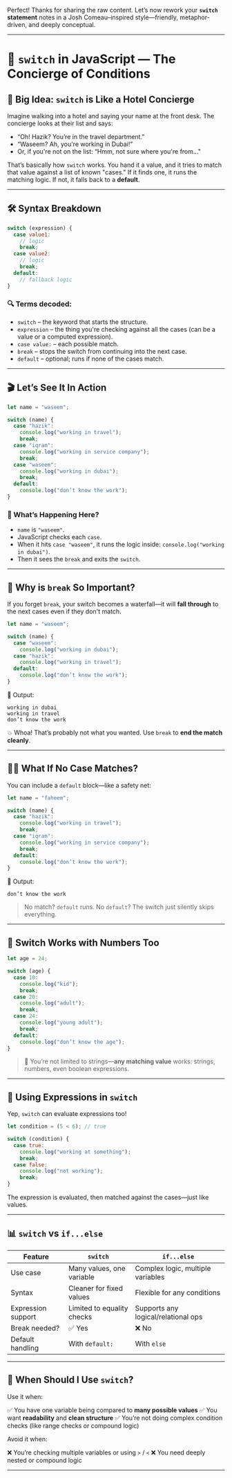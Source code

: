 Perfect! Thanks for sharing the raw content. Let’s now rework your **`switch` statement** notes in a Josh Comeau–inspired style—friendly, metaphor-driven, and deeply conceptual.

---

# 🔄 `switch` in JavaScript — The Concierge of Conditions

## 🧠 Big Idea: `switch` is Like a Hotel Concierge

Imagine walking into a hotel and saying your name at the front desk. The concierge looks at their list and says:

* “Oh! Hazik? You’re in the travel department.”
* “Waseem? Ah, you're working in Dubai!”
* Or, if you're not on the list: “Hmm, not sure where you're from…"

That’s basically how `switch` works. You hand it a value, and it tries to match that value against a list of known "cases." If it finds one, it runs the matching logic. If not, it falls back to a **default**.

---

## 🛠️ Syntax Breakdown

```js
switch (expression) {
  case value1:
    // logic
    break;
  case value2:
    // logic
    break;
  default:
    // fallback logic
}
```

### 🔍 Terms decoded:

* `switch` – the keyword that starts the structure.
* `expression` – the thing you're checking against all the cases (can be a value or a computed expression).
* `case value:` – each possible match.
* `break` – stops the switch from continuing into the next case.
* `default` – optional; runs if none of the cases match.

---

## 🎬 Let’s See It In Action

```js
let name = "waseem";

switch (name) {
  case "hazik":
    console.log("working in travel");
    break;
  case "iqram":
    console.log("working in service company");
    break;
  case "waseem":
    console.log("working in dubai");
    break;
  default:
    console.log("don’t know the work");
}
```

### 🧠 What’s Happening Here?

* `name` is `"waseem"`.
* JavaScript checks each `case`.
* When it hits `case "waseem"`, it runs the logic inside: `console.log("working in dubai")`.
* Then it sees the `break` and exits the `switch`.

---

## 🛑 Why is `break` So Important?

If you forget `break`, your switch becomes a waterfall—it will **fall through** to the next cases even if they don't match.

```js
let name = "waseem";

switch (name) {
  case "waseem":
    console.log("working in dubai");
  case "hazik":
    console.log("working in travel");
  default:
    console.log("don’t know the work");
}
```

🧠 Output:

```
working in dubai
working in travel
don’t know the work
```

💥 Whoa! That’s probably not what you wanted. Use `break` to **end the match cleanly**.

---

## 🤷‍♂️ What If No Case Matches?

You can include a `default` block—like a safety net:

```js
let name = "faheem";

switch (name) {
  case "hazik":
    console.log("working in travel");
    break;
  case "iqram":
    console.log("working in service company");
    break;
  default:
    console.log("don’t know the work");
}
```

🧠 Output:

```
don’t know the work
```

> No match? `default` runs.
> No `default`? The switch just silently skips everything.

---

## 🔢 Switch Works with Numbers Too

```js
let age = 24;

switch (age) {
  case 10:
    console.log("kid");
    break;
  case 20:
    console.log("adult");
    break;
  case 24:
    console.log("young adult");
    break;
  default:
    console.log("don’t know the age");
}
```

> 🎯 You’re not limited to strings—**any matching value** works: strings, numbers, even boolean expressions.

---

## 🧮 Using Expressions in `switch`

Yep, `switch` can evaluate expressions too!

```js
let condition = (5 < 6); // true

switch (condition) {
  case true:
    console.log("working at something");
    break;
  case false:
    console.log("not working");
    break;
}
```

The expression is evaluated, then matched against the cases—just like values.

---

## 📊 `switch` vs `if...else`

| Feature            | `switch`                   | `if...else`                         |
| ------------------ | -------------------------- | ----------------------------------- |
| Use case           | Many values, one variable  | Complex logic, multiple variables   |
| Syntax             | Cleaner for fixed values   | Flexible for any conditions         |
| Expression support | Limited to equality checks | Supports any logical/relational ops |
| Break needed?      | ✅ Yes                      | ❌ No                                |
| Default handling   | With `default:`            | With `else`                         |

---

## 🧠 When Should I Use `switch`?

Use it when:

✅ You have one variable being compared to **many possible values**
✅ You want **readability** and **clean structure**
✅ You’re not doing complex condition checks (like range checks or compound logic)

Avoid it when:

❌ You’re checking multiple variables or using `>` / `<`
❌ You need deeply nested or compound logic

---

